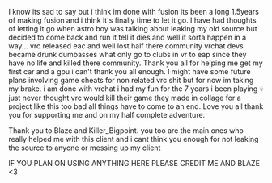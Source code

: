 I know its sad to say but i think im done with fusion its been a long 1.5years of making fusion and i think it's finally time to let it go.
I have had thoughts of letting it go when astro boy was talking about leaking my old source but decided to come back and run it tell it dies and well it sorta happen in a way...
vrc released eac and well lost half there community vrchat devs became drunk dumbasses what only go to clubs in vr to eap since they have no life and killed there community.
Thank you all for helping me get my first car and a gpu i can't thank you all enough.
I might have some future plans involving game cheats for non related vrc shit but for now im taking my brake.
i am done with vrchat i had my fun for the 7 years i been playing 💀 just never thought vrc would kill their game they made in collage for a project like this too bad all things have to come to an end.
Love you all thank you for supporting me and on my half complete adventure.

Thank you to Blaze and Killer_Bigpoint. you too are the main ones who really helped me with this client and i cant think you enough for not leaking the source to anyone or messing up my client






IF YOU PLAN ON USING ANYTHING HERE PLEASE CREDIT ME AND BLAZE <3
